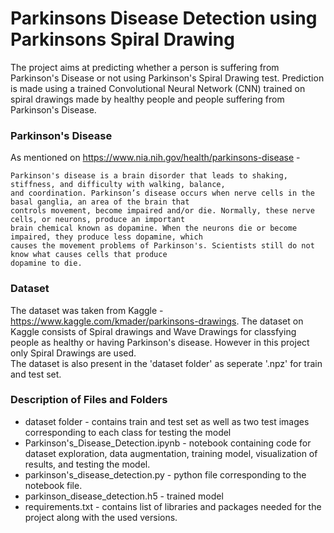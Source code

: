# Parkinsons Disease Detection using Parkinsons Spiral Drawing
The project aims at predicting whether a person is suffering from Parkinson's Disease or not using Parkinson's Spiral Drawing test.
Prediction is made using a trained Convolutional Neural Network (CNN) trained on spiral drawings made by healthy people and people suffering from Parkinson's Disease.

### Parkinson's Disease
As mentioned on https://www.nia.nih.gov/health/parkinsons-disease - 
```
Parkinson's disease is a brain disorder that leads to shaking, stiffness, and difficulty with walking, balance, 
and coordination. Parkinson’s disease occurs when nerve cells in the basal ganglia, an area of the brain that 
controls movement, become impaired and/or die. Normally, these nerve cells, or neurons, produce an important 
brain chemical known as dopamine. When the neurons die or become impaired, they produce less dopamine, which 
causes the movement problems of Parkinson's. Scientists still do not know what causes cells that produce 
dopamine to die.
```

### Dataset
The dataset was taken from Kaggle - https://www.kaggle.com/kmader/parkinsons-drawings. The dataset on Kaggle consists of Spiral drawings and Wave Drawings for classfying people
as healthy or having Parkinson's disease. However in this project only Spiral Drawings are used. </br>
The dataset is also present in the 'dataset folder' as seperate '.npz' for train and test set.

### Description of Files and Folders
* dataset folder - contains train and test set as well as two test images corresponding to each class for testing the model
* Parkinson's_Disease_Detection.ipynb - notebook containing code for dataset exploration, data augmentation, training model, visualization of results, and testing the model.
* parkinson's_disease_detection.py - python file corresponding to the notebook file.
* parkinson_disease_detection.h5 - trained model
* requirements.txt - contains list of libraries and packages needed for the project along with the used versions.

